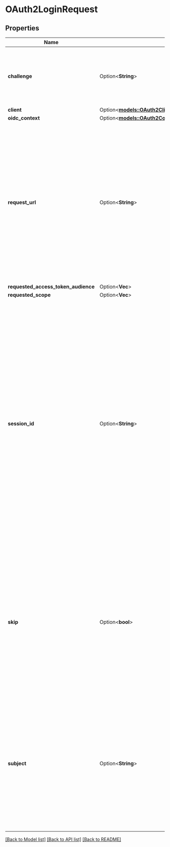 # OAuth2LoginRequest

## Properties

Name | Type | Description | Notes
------------ | ------------- | ------------- | -------------
**challenge** | Option<**String**> | ID is the identifier (\\\"login challenge\\\") of the login request. It is used to identify the session. | [optional]
**client** | Option<[**models::OAuth2Client**](OAuth2Client.md)> |  | [optional]
**oidc_context** | Option<[**models::OAuth2ConsentRequestOpenIdConnectContext**](OAuth2ConsentRequestOpenIDConnectContext.md)> |  | [optional]
**request_url** | Option<**String**> | RequestURL is the original OAuth 2.0 Authorization URL requested by the OAuth 2.0 client. It is the URL which initiates the OAuth 2.0 Authorization Code or OAuth 2.0 Implicit flow. This URL is typically not needed, but might come in handy if you want to deal with additional request parameters. | [optional]
**requested_access_token_audience** | Option<**Vec<String>**> |  | [optional]
**requested_scope** | Option<**Vec<String>**> |  | [optional]
**session_id** | Option<**String**> | SessionID is the login session ID. If the user-agent reuses a login session (via cookie / remember flag) this ID will remain the same. If the user-agent did not have an existing authentication session (e.g. remember is false) this will be a new random value. This value is used as the \\\"sid\\\" parameter in the ID Token and in OIDC Front-/Back- channel logout. It's value can generally be used to associate consecutive login requests by a certain user. | [optional]
**skip** | Option<**bool**> | Skip, if true, implies that the client has requested the same scopes from the same user previously. If true, you can skip asking the user to grant the requested scopes, and simply forward the user to the redirect URL.  This feature allows you to update / set session information. | [optional]
**subject** | Option<**String**> | Subject is the user ID of the end-user that authenticated. Now, that end user needs to grant or deny the scope requested by the OAuth 2.0 client. If this value is set and `skip` is true, you MUST include this subject type when accepting the login request, or the request will fail. | [optional]

[[Back to Model list]](../README.md#documentation-for-models) [[Back to API list]](../README.md#documentation-for-api-endpoints) [[Back to README]](../README.md)


